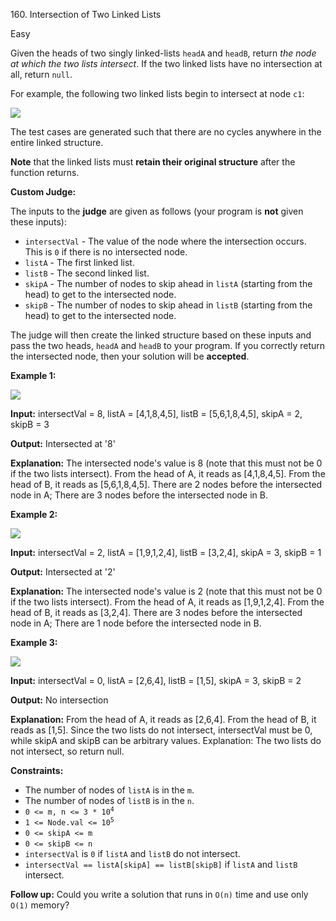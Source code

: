 160\. Intersection of Two Linked Lists

Easy

Given the heads of two singly linked-lists `headA` and `headB`, return _the node at which the two lists intersect_. If the two linked lists have no intersection at all, return `null`.

For example, the following two linked lists begin to intersect at node `c1`:

![](https://assets.leetcode.com/uploads/2021/03/05/160_statement.png)

The test cases are generated such that there are no cycles anywhere in the entire linked structure.

**Note** that the linked lists must **retain their original structure** after the function returns.

**Custom Judge:**

The inputs to the **judge** are given as follows (your program is **not** given these inputs):

*   `intersectVal` - The value of the node where the intersection occurs. This is `0` if there is no intersected node.
*   `listA` - The first linked list.
*   `listB` - The second linked list.
*   `skipA` - The number of nodes to skip ahead in `listA` (starting from the head) to get to the intersected node.
*   `skipB` - The number of nodes to skip ahead in `listB` (starting from the head) to get to the intersected node.

The judge will then create the linked structure based on these inputs and pass the two heads, `headA` and `headB` to your program. If you correctly return the intersected node, then your solution will be **accepted**.

**Example 1:**

![](https://assets.leetcode.com/uploads/2021/03/05/160_example_1_1.png)

**Input:** intersectVal = 8, listA = [4,1,8,4,5], listB = [5,6,1,8,4,5], skipA = 2, skipB = 3

**Output:** Intersected at '8'

**Explanation:** The intersected node's value is 8 (note that this must not be 0 if the two lists intersect). From the head of A, it reads as [4,1,8,4,5]. From the head of B, it reads as [5,6,1,8,4,5]. There are 2 nodes before the intersected node in A; There are 3 nodes before the intersected node in B. 

**Example 2:**

![](https://assets.leetcode.com/uploads/2021/03/05/160_example_2.png)

**Input:** intersectVal = 2, listA = [1,9,1,2,4], listB = [3,2,4], skipA = 3, skipB = 1

**Output:** Intersected at '2'

**Explanation:** The intersected node's value is 2 (note that this must not be 0 if the two lists intersect). From the head of A, it reads as [1,9,1,2,4]. From the head of B, it reads as [3,2,4]. There are 3 nodes before the intersected node in A; There are 1 node before the intersected node in B. 

**Example 3:**

![](https://assets.leetcode.com/uploads/2021/03/05/160_example_3.png)

**Input:** intersectVal = 0, listA = [2,6,4], listB = [1,5], skipA = 3, skipB = 2

**Output:** No intersection

**Explanation:** From the head of A, it reads as [2,6,4]. From the head of B, it reads as [1,5]. Since the two lists do not intersect, intersectVal must be 0, while skipA and skipB can be arbitrary values. Explanation: The two lists do not intersect, so return null. 

**Constraints:**

*   The number of nodes of `listA` is in the `m`.
*   The number of nodes of `listB` is in the `n`.
*   <code>0 <= m, n <= 3 * 10<sup>4</sup></code>
*   <code>1 <= Node.val <= 10<sup>5</sup></code>
*   `0 <= skipA <= m`
*   `0 <= skipB <= n`
*   `intersectVal` is `0` if `listA` and `listB` do not intersect.
*   `intersectVal == listA[skipA] == listB[skipB]` if `listA` and `listB` intersect.

**Follow up:** Could you write a solution that runs in `O(n)` time and use only `O(1)` memory?